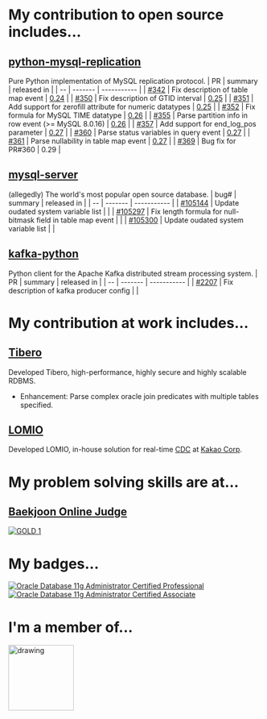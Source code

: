 # My contribution to open source includes...
## [python-mysql-replication](https://github.com/noplay/python-mysql-replication)
Pure Python implementation of MySQL replication protocol.
| PR | summary | released in |
| -- | ------- | ----------- |
| [#342](https://github.com/noplay/python-mysql-replication/pull/342) | Fix description of table map event | [0.24](https://pypi.org/project/mysql-replication/0.24/) |
| [#350](https://github.com/noplay/python-mysql-replication/pull/350) | Fix description of GTID interval | [0.25](https://pypi.org/project/mysql-replication/0.25/) |
| [#351](https://github.com/noplay/python-mysql-replication/pull/351) | Add support for zerofill attribute for numeric datatypes | [0.25](https://pypi.org/project/mysql-replication/0.25/) |
| [#352](https://github.com/noplay/python-mysql-replication/pull/352) | Fix formula for MySQL TIME datatype | [0.26](https://pypi.org/project/mysql-replication/0.26/) |
| [#355](https://github.com/noplay/python-mysql-replication/pull/355) | Parse partition info in row event (>= MySQL 8.0.16) | [0.26](https://pypi.org/project/mysql-replication/0.26/) |
| [#357](https://github.com/noplay/python-mysql-replication/pull/357) | Add support for end_log_pos parameter | [0.27](https://pypi.org/project/mysql-replication/0.27/) |
| [#360](https://github.com/noplay/python-mysql-replication/pull/360) | Parse status variables in query event | [0.27](https://pypi.org/project/mysql-replication/0.27/) |
| [#361](https://github.com/noplay/python-mysql-replication/pull/361) | Parse nullability in table map event | [0.27](https://pypi.org/project/mysql-replication/0.27/) |
| [#369](https://github.com/noplay/python-mysql-replication/pull/369) | Bug fix for PR#360 | 0.29 |

## [mysql-server](https://github.com/mysql/mysql-server)
(allegedly) The world's most popular open source database.
| bug# | summary | released in |
| -- | ------- | ----------- |
| [#105144](https://bugs.mysql.com/bug.php?id=105144) | Update oudated system variable list | |
| [#105297](https://bugs.mysql.com/bug.php?id=105297) | Fix length formula for null-bitmask field in table map event | |
| [#105300](https://bugs.mysql.com/bug.php?id=105300) | Update oudated system variable list | |

## [kafka-python](https://github.com/dpkp/kafka-python)
Python client for the Apache Kafka distributed stream processing system.
| PR | summary | released in |
| -- | ------- | ----------- |
| [#2207](https://github.com/dpkp/kafka-python/pull/2207) | Fix description of kafka producer config | |

# My contribution at work includes...
## [Tibero](https://www.tmaxsoft.com/products/tibero/)
Developed Tibero, high-performance, highly secure and highly scalable RDBMS.
- Enhancement: Parse complex oracle join predicates with multiple tables specified.

## [LOMIO](https://if.kakao.com/2020/session/99)
Developed LOMIO, in-house solution for real-time [CDC](https://en.wikipedia.org/wiki/Change_data_capture) at [Kakao Corp](https://www.kakaocorp.com/page/?lang=ENG&tab=all).

# My problem solving skills are at...
## [Baekjoon Online Judge](https://www.acmicpc.net/)
[![GOLD 1](http://mazassumnida.wtf/api/generate_badge?boj=dongwook)](https://solved.ac/dongwook)

# My badges...
<!--START_SECTION:badges-->

[![Oracle Database 11g Administrator Certified Professional](https://images.credly.com/size/110x110/images/2bca0d1f-1b05-4e5d-aee8-ec154344e57b/Oracle-Certification-badge_OC-Professional600X600.png)](http://www.credly.com/badges/498fcbba-977d-4edb-a75f-8cf89feac25f "Oracle Database 11g Administrator Certified Professional")
[![Oracle Database 11g Administrator Certified Associate](https://images.credly.com/size/110x110/images/669408ac-d4de-48d8-8af4-2fea8914ea89/Oracle-Certification-badge_OC-Associate600X600.png)](http://www.credly.com/badges/14c6d3fa-5fe5-4365-98d4-e7ef4c4a4870 "Oracle Database 11g Administrator Certified Associate")
<!--END_SECTION:badges-->

# I'm a member of...
<a href="https://www.betagammasigma.org/about/what-is-bgs">
  <img src="https://higherlogicdownload.s3.amazonaws.com/BETAGAMMASIGMA/a8e50d81-26f2-4c75-9216-826808f3da50/UploadedImages/Member%20/key.jpg" alt="drawing" height="130" style="display:inline-block;"/>
</a>
  

<!--
**dongwook-chan/dongwook-chan** is a ✨ _special_ ✨ repository because its `README.md` (this file) appears on your GitHub profile.

Here are some ideas to get you started:

- 🔭 I’m currently working on ...
- 🌱 I’m currently learning ...
- 👯 I’m looking to collaborate on ...
- 🤔 I’m looking for help with ...
- 💬 Ask me about ...
- 📫 How to reach me: ...
- 😄 Pronouns: ...
- ⚡ Fun fact: ...
-->
